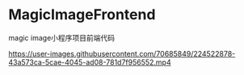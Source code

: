 # MagicImageFrontend
magic image小程序项目前端代码


https://user-images.githubusercontent.com/70685849/224522878-43a573ca-5cae-4045-ad08-781d7f956552.mp4

